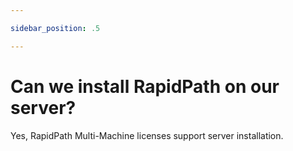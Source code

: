 ```yaml
---

sidebar_position: .5

---
```

# Can we install RapidPath on our server?

Yes, RapidPath Multi-Machine licenses support server installation.
